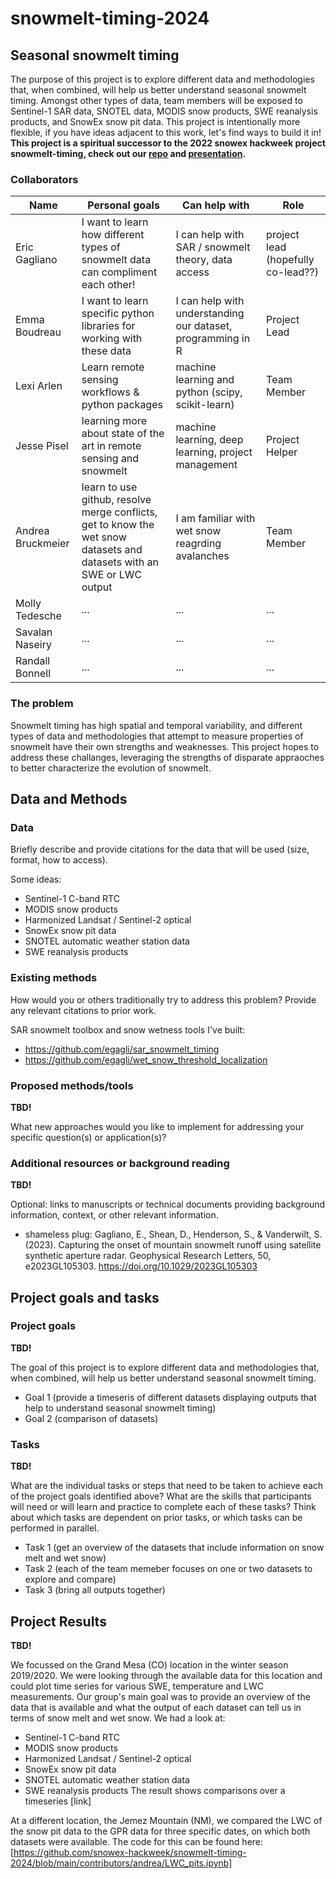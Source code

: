 # snowmelt-timing-2024

## Seasonal snowmelt timing

The purpose of this project is to explore different data and methodologies that, when combined, will help us better understand seasonal snowmelt timing. Amongst other types of data, team members will be exposed to Sentinel-1 SAR data, SNOTEL data, MODIS snow products, SWE reanalysis products, and SnowEx snow pit data. This project is intentionally more flexible, if you have ideas adjacent to this work, let's find ways to build it in! **This project is a spiritual successor to the 2022 snowex hackweek project snowmelt-timing, check out our [repo](https://github.com/snowex-hackweek/snowmelt-timing) and [presentation](https://docs.google.com/presentation/d/1czTH2q2nH_Lf7uoYkDXu03mFaJVkOE3GxtXRAFWuBhg/edit?usp=sharing).** 

### Collaborators

| Name | Personal goals | Can help with | Role |
| ------------- | ------------- | ------------- | ------------- |
| Eric Gagliano | I want to learn how different types of snowmelt data can compliment each other! | I can help with SAR / snowmelt theory, data access | project lead (hopefully co-lead??) |
| Emma Boudreau | I want to learn specific python libraries for working with these data  | I can help with understanding our dataset, programming in R  | Project Lead |
| Lexi Arlen | Learn remote sensing workflows & python packages | machine learning and python (scipy, scikit-learn) | Team Member |
| Jesse Pisel | learning more about state of the art in remote sensing and snowmelt | machine learning, deep learning, project management | Project Helper |
| Andrea Bruckmeier | learn to use github, resolve merge conflicts, get to know the wet snow datasets and datasets with an SWE or LWC output | I am familiar with wet snow reagrding avalanches | Team Member  |
| Molly Tedesche | ... | ... | ... |
| Savalan Naseiry | ... | ... | ... |
| Randall Bonnell | ... | ... | ... |

### The problem

Snowmelt timing has high spatial and temporal variability, and different types of data and methodologies that attempt to measure properties of snowmelt have their own strengths and weaknesses. This project hopes to address these challanges, leveraging the strengths of disparate appraoches to better characterize the evolution of snowmelt.

## Data and Methods

### Data

Briefly describe and provide citations for the data that will be used (size, format, how to access).

Some ideas:
* Sentinel-1 C-band RTC
* MODIS snow products
* Harmonized Landsat / Sentinel-2 optical
* SnowEx snow pit data
* SNOTEL automatic weather station data
* SWE reanalysis products

### Existing methods

How would you or others traditionally try to address this problem? Provide any relevant citations to prior work.

SAR snowmelt toolbox and snow wetness tools I've built:
* https://github.com/egagli/sar_snowmelt_timing
* https://github.com/egagli/wet_snow_threshold_localization

### Proposed methods/tools

**TBD!**

What new approaches would you like to implement for addressing your specific question(s) or application(s)?


### Additional resources or background reading

**TBD!**

Optional: links to manuscripts or technical documents providing background information, context, or other relevant information.

* shameless plug: Gagliano, E., Shean, D., Henderson, S., & Vanderwilt, S. (2023). Capturing the onset of mountain snowmelt runoff using satellite synthetic aperture radar. Geophysical Research Letters, 50, e2023GL105303. https://doi.org/10.1029/2023GL105303

## Project goals and tasks

### Project goals

**TBD!**

The goal of this project is to explore different data and methodologies that, when combined, will help us better understand seasonal snowmelt timing.

* Goal 1 (provide a timeseris of different datasets displaying outputs that help to understand seasonal snowmelt timing)
* Goal 2 (comparison of datasets)

### Tasks

**TBD!**

What are the individual tasks or steps that need to be taken to achieve each of the project goals identified above? What are the skills that participants will need or will learn and practice to complete each of these tasks? Think about which tasks are dependent on prior tasks, or which tasks can be performed in parallel.

* Task 1 (get an overview of the datasets that include information on snow melt and wet snow)
* Task 2 (each of the team memeber focuses on one or two datasets to explore and compare)
* Task 3 (bring all outputs together)


## Project Results

**TBD!**

We focussed on the Grand Mesa (CO) location in the winter season 2019/2020. We were looking through the available data for this location and could plot time series for various SWE, temperature and LWC measurements. Our group's main goal was to provide an overview of the data that is available and what the output of each dataset can tell us in terms of snow melt and wet snow. 
We had a look at: 
* Sentinel-1 C-band RTC
* MODIS snow products
* Harmonized Landsat / Sentinel-2 optical
* SnowEx snow pit data
* SNOTEL automatic weather station data
* SWE reanalysis products
The result shows comparisons over a timeseries [link]

At a different location, the Jemez Mountain (NM), we compared the LWC of the snow pit data to the GPR data for three specific dates, on which both datasets were available. The code for this can be found here: [https://github.com/snowex-hackweek/snowmelt-timing-2024/blob/main/contributors/andrea/LWC_pits.ipynb]


